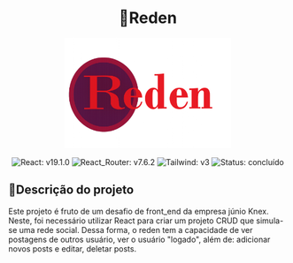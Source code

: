<div align="center">

# 💬Reden

<img src="public/images/logo_reden.png" alt="logo" border="0" width="300"/>
</div>

<div align="center">

![React: v19.1.0](https://img.shields.io/badge/React-v19.1.0-blue)
![React_Router: v7.6.2](https://img.shields.io/badge/React_Router-v7.6.2-red)
![Tailwind: v3](https://img.shields.io/badge/Tailwind-v3-purple)
![Status: concluído](https://img.shields.io/badge/Status-conclu%C3%ADdo-green)

</div>

## 📘Descrição do projeto

Este projeto é fruto de um desafio de front_end da empresa júnio Knex. Neste, foi necessário utilizar React para criar um projeto CRUD que simula-se uma rede social. Dessa forma, o reden tem a capacidade de ver postagens de outros usuário, ver o usuário "logado", além de: adicionar novos posts e editar, deletar posts.
